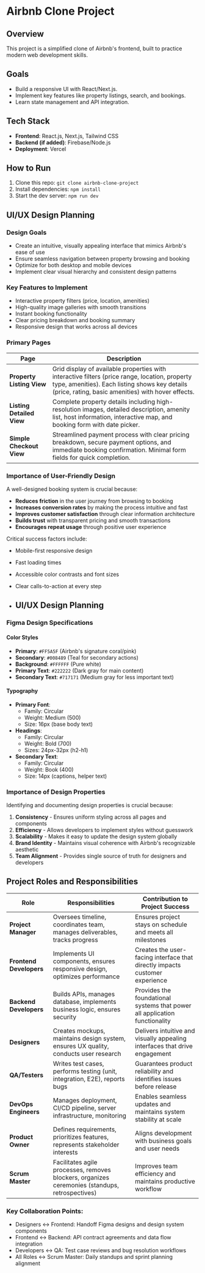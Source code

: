 # Airbnb Clone Project  

## Overview  
This project is a simplified clone of Airbnb's frontend, built to practice modern web development skills.  

## Goals  
- Build a responsive UI with React/Next.js.  
- Implement key features like property listings, search, and bookings.  
- Learn state management and API integration.  

## Tech Stack  
- **Frontend**: React.js, Next.js, Tailwind CSS  
- **Backend (if added)**: Firebase/Node.js  
- **Deployment**: Vercel  

## How to Run  
1. Clone this repo: `git clone airbnb-clone-project`  
2. Install dependencies: `npm install`  
3. Start the dev server: `npm run dev`  

## UI/UX Design Planning

### Design Goals
- Create an intuitive, visually appealing interface that mimics Airbnb's ease of use
- Ensure seamless navigation between property browsing and booking
- Optimize for both desktop and mobile devices
- Implement clear visual hierarchy and consistent design patterns

### Key Features to Implement
- Interactive property filters (price, location, amenities)
- High-quality image galleries with smooth transitions
- Instant booking functionality
- Clear pricing breakdown and booking summary
- Responsive design that works across all devices

### Primary Pages

| Page | Description |
|------|-------------|
| **Property Listing View** | Grid display of available properties with interactive filters (price range, location, property type, amenities). Each listing shows key details (price, rating, basic amenities) with hover effects. |
| **Listing Detailed View** | Complete property details including high-resolution images, detailed description, amenity list, host information, interactive map, and booking form with date picker. |
| **Simple Checkout View** | Streamlined payment process with clear pricing breakdown, secure payment options, and immediate booking confirmation. Minimal form fields for quick completion. |

### Importance of User-Friendly Design
A well-designed booking system is crucial because:
- **Reduces friction** in the user journey from browsing to booking
- **Increases conversion rates** by making the process intuitive and fast
- **Improves customer satisfaction** through clear information architecture
- **Builds trust** with transparent pricing and smooth transactions
- **Encourages repeat usage** through positive user experience

Critical success factors include:
- Mobile-first responsive design
- Fast loading times
- Accessible color contrasts and font sizes
- Clear calls-to-action at every step

- ## UI/UX Design Planning

### Figma Design Specifications

#### Color Styles
- **Primary**: `#FF5A5F` (Airbnb's signature coral/pink)
- **Secondary**: `#008489` (Teal for secondary actions)
- **Background**: `#FFFFFF` (Pure white)
- **Primary Text**: `#222222` (Dark gray for main content)
- **Secondary Text**: `#717171` (Medium gray for less important text)

#### Typography
- **Primary Font**: 
  - Family: Circular
  - Weight: Medium (500)
  - Size: 16px (base body text)
- **Headings**:
  - Family: Circular
  - Weight: Bold (700)
  - Sizes: 24px-32px (h2-h1)
- **Secondary Text**:
  - Family: Circular
  - Weight: Book (400)
  - Size: 14px (captions, helper text)

### Importance of Design Properties
Identifying and documenting design properties is crucial because:
1. **Consistency** - Ensures uniform styling across all pages and components
2. **Efficiency** - Allows developers to implement styles without guesswork
3. **Scalability** - Makes it easy to update the design system globally
4. **Brand Identity** - Maintains visual coherence with Airbnb's recognizable aesthetic
5. **Team Alignment** - Provides single source of truth for designers and developers

## Project Roles and Responsibilities

| Role | Responsibilities | Contribution to Project Success |
|------|-----------------|--------------------------------|
| **Project Manager** | Oversees timeline, coordinates team, manages deliverables, tracks progress | Ensures project stays on schedule and meets all milestones |
| **Frontend Developers** | Implements UI components, ensures responsive design, optimizes performance | Creates the user-facing interface that directly impacts customer experience |
| **Backend Developers** | Builds APIs, manages database, implements business logic, ensures security | Provides the foundational systems that power all application functionality |
| **Designers** | Creates mockups, maintains design system, ensures UX quality, conducts user research | Delivers intuitive and visually appealing interfaces that drive engagement |
| **QA/Testers** | Writes test cases, performs testing (unit, integration, E2E), reports bugs | Guarantees product reliability and identifies issues before release |
| **DevOps Engineers** | Manages deployment, CI/CD pipeline, server infrastructure, monitoring | Enables seamless updates and maintains system stability at scale |
| **Product Owner** | Defines requirements, prioritizes features, represents stakeholder interests | Aligns development with business goals and user needs |
| **Scrum Master** | Facilitates agile processes, removes blockers, organizes ceremonies (standups, retrospectives) | Improves team efficiency and maintains productive workflow |

### Key Collaboration Points:
- Designers ↔ Frontend: Handoff Figma designs and design system components
- Frontend ↔ Backend: API contract agreements and data flow integration
- Developers ↔ QA: Test case reviews and bug resolution workflows
- All Roles ↔ Scrum Master: Daily standups and sprint planning alignment
